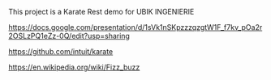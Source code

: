 This project is a Karate Rest demo for UBIK INGENIERIE

https://docs.google.com/presentation/d/1sVk1nSKpzzzqzgtW1F_f7kv_pOa2r2OSLzPQ1eZz-0Q/edit?usp=sharing

https://github.com/intuit/karate

https://en.wikipedia.org/wiki/Fizz_buzz

